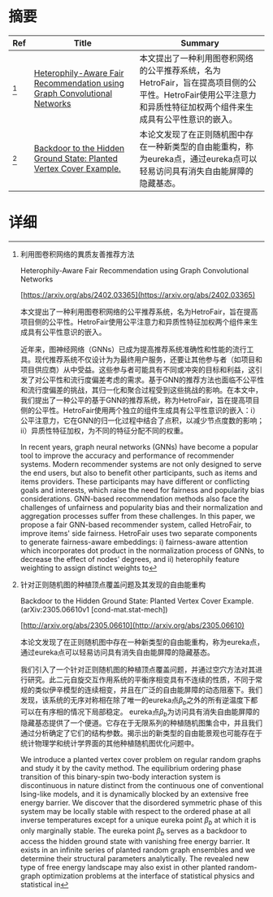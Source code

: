 # 摘要

| Ref | Title | Summary |
| --- | --- | --- |
| [^1] | [Heterophily-Aware Fair Recommendation using Graph Convolutional Networks](https://arxiv.org/abs/2402.03365) | 本文提出了一种利用图卷积网络的公平推荐系统，名为HetroFair，旨在提高项目侧的公平性。HetroFair使用公平注意力和异质性特征加权两个组件来生成具有公平性意识的嵌入。 |
| [^2] | [Backdoor to the Hidden Ground State: Planted Vertex Cover Example.](http://arxiv.org/abs/2305.06610) | 本论文发现了在正则随机图中存在一种新类型的自由能重构，称为eureka点，通过eureka点可以轻易访问具有消失自由能屏障的隐藏基态。 |

# 详细

[^1]: 利用图卷积网络的異质友善推荐方法

    Heterophily-Aware Fair Recommendation using Graph Convolutional Networks

    [https://arxiv.org/abs/2402.03365](https://arxiv.org/abs/2402.03365)

    本文提出了一种利用图卷积网络的公平推荐系统，名为HetroFair，旨在提高项目侧的公平性。HetroFair使用公平注意力和异质性特征加权两个组件来生成具有公平性意识的嵌入。

    

    近年来，图神经网络（GNNs）已成为提高推荐系统准确性和性能的流行工具。现代推荐系统不仅设计为为最终用户服务，还要让其他参与者（如项目和项目供应商）从中受益。这些参与者可能具有不同或冲突的目标和利益，这引发了对公平性和流行度偏差考虑的需求。基于GNN的推荐方法也面临不公平性和流行度偏差的挑战，其归一化和聚合过程受到这些挑战的影响。在本文中，我们提出了一种公平的基于GNN的推荐系统，称为HetroFair，旨在提高项目侧的公平性。HetroFair使用两个独立的组件生成具有公平性意识的嵌入：i）公平注意力，它在GNN的归一化过程中结合了点积，以减少节点度数的影响；ii）异质性特征加权，为不同的特征分配不同的权重。

    In recent years, graph neural networks (GNNs) have become a popular tool to improve the accuracy and performance of recommender systems. Modern recommender systems are not only designed to serve the end users, but also to benefit other participants, such as items and items providers. These participants may have different or conflicting goals and interests, which raise the need for fairness and popularity bias considerations. GNN-based recommendation methods also face the challenges of unfairness and popularity bias and their normalization and aggregation processes suffer from these challenges. In this paper, we propose a fair GNN-based recommender system, called HetroFair, to improve items' side fairness. HetroFair uses two separate components to generate fairness-aware embeddings: i) fairness-aware attention which incorporates dot product in the normalization process of GNNs, to decrease the effect of nodes' degrees, and ii) heterophily feature weighting to assign distinct weights to 
    
[^2]: 针对正则随机图的种植顶点覆盖问题及其发现的自由能重构

    Backdoor to the Hidden Ground State: Planted Vertex Cover Example. (arXiv:2305.06610v1 [cond-mat.stat-mech])

    [http://arxiv.org/abs/2305.06610](http://arxiv.org/abs/2305.06610)

    本论文发现了在正则随机图中存在一种新类型的自由能重构，称为eureka点，通过eureka点可以轻易访问具有消失自由能屏障的隐藏基态。

    

    我们引入了一个针对正则随机图的种植顶点覆盖问题，并通过空穴方法对其进行研究。此二元自旋交互作用系统的平衡序相变具有不连续的性质，不同于常规的类似伊辛模型的连续相变，并且在广泛的自由能屏障的动态阻塞下。我们发现，该系统的无序对称相在除了唯一的eureka点$\beta_b$之外的所有逆温度下都可以在有序相的情况下局部稳定。 eureka点$\beta_b$为访问具有消失自由能屏障的隐藏基态提供了一个便道。它存在于无限系列的种植随机图集合中，并且我们通过分析确定了它们的结构参数。揭示出的新类型的自由能景观也可能存在于统计物理学和统计学界面的其他种植随机图优化问题中。

    We introduce a planted vertex cover problem on regular random graphs and study it by the cavity method. The equilibrium ordering phase transition of this binary-spin two-body interaction system is discontinuous in nature distinct from the continuous one of conventional Ising-like models, and it is dynamically blocked by an extensive free energy barrier. We discover that the disordered symmetric phase of this system may be locally stable with respect to the ordered phase at all inverse temperatures except for a unique eureka point $\beta_b$ at which it is only marginally stable. The eureka point $\beta_b$ serves as a backdoor to access the hidden ground state with vanishing free energy barrier. It exists in an infinite series of planted random graph ensembles and we determine their structural parameters analytically. The revealed new type of free energy landscape may also exist in other planted random-graph optimization problems at the interface of statistical physics and statistical in
    

